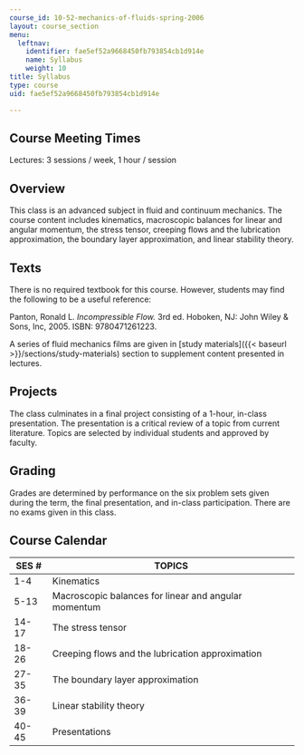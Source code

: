 ```yaml
---
course_id: 10-52-mechanics-of-fluids-spring-2006
layout: course_section
menu:
  leftnav:
    identifier: fae5ef52a9668450fb793854cb1d914e
    name: Syllabus
    weight: 10
title: Syllabus
type: course
uid: fae5ef52a9668450fb793854cb1d914e

---
```


Course Meeting Times
--------------------

Lectures: 3 sessions / week, 1 hour / session

Overview
--------

This class is an advanced subject in fluid and continuum mechanics. The course content includes kinematics, macroscopic balances for linear and angular momentum, the stress tensor, creeping flows and the lubrication approximation, the boundary layer approximation, and linear stability theory.

Texts
-----

There is no required textbook for this course. However, students may find the following to be a useful reference:

Panton, Ronald L. _Incompressible Flow._ 3rd ed. Hoboken, NJ: John Wiley & Sons, Inc, 2005. ISBN: 9780471261223.

A series of fluid mechanics films are given in [study materials]({{< baseurl >}}/sections/study-materials) section to supplement content presented in lectures.

Projects
--------

The class culminates in a final project consisting of a 1-hour, in-class presentation. The presentation is a critical review of a topic from current literature. Topics are selected by individual students and approved by faculty.

Grading
-------

Grades are determined by performance on the six problem sets given during the term, the final presentation, and in-class participation. There are no exams given in this class.

Course Calendar
---------------

| SES # | TOPICS |
| --- | --- |
| 1-4 | Kinematics |
| 5-13 | Macroscopic balances for linear and angular momentum |
| 14-17 | The stress tensor |
| 18-26 | Creeping flows and the lubrication approximation |
| 27-35 | The boundary layer approximation |
| 36-39 | Linear stability theory |
| 40-45 | Presentations